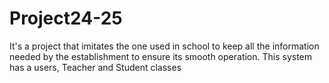 # Project24-25
It's a project that imitates the one used in school to keep all the information needed by the establishment to ensure its smooth operation. 
This system has a users, Teacher and Student classes
